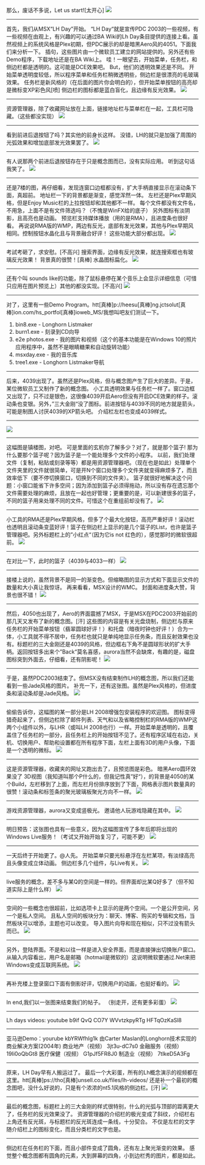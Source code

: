 那么，废话不多说，Let us start![太开心]
![](https://wvbarchive.s3-ap-northeast-1.amazonaws.com/5953726101/f0a59f188618367a1a18d09c23738bd4b11ce5d0.jpg)
***
首先，我们从MSX“LH Day”开始。
“LH Day“就是宣传PDC 2003的一些视频，有一些视频在由观上，有兴趣的可以通过BA Wiki的Lh Day条目提供的连接上看。虽然视频上的系统风格是Plex初期，但PDC展示的却是暗黑Aero风的4051。下面我们来分析一下。
插句，这些图片由一个微软员工建立的网站提供的。另外还有些Demo程序，下载地址还是在BA Wiki上。
哇！一眼望去，开始菜单，任务栏，和侧边栏都是透明的。这可能是DCE效果吧。
But，他们的透明效果还是不同。
开始菜单透明度较低，所以程序菜单和任务栏稍微透明些，侧边栏是很漂亮的毛玻璃效果。
任务栏是新风格的（在后面的图片你会明白的），但开始菜单按钮的高亮却是微标变XP彩色风[喷]
侧边栏的图标都是蓝白盲化，且边缘有反光效果。
![](https://wvbarchive.s3-ap-northeast-1.amazonaws.com/5953726101/553a51d2d539b60032189af6e450352ac45cb796.jpg)
***
资源管理器，除了收藏网址放在上面，链接地址栏与菜单栏在一起，工具栏可隐藏。（这些都没实现）
![](https://wvbarchive.s3-ap-northeast-1.amazonaws.com/5953726101/dba428c3d5628535d62a46609def76c6a5ef639a.jpg)
***
看到前进后退按钮了吗？其实他的前身长这样。
没错，LH的就只是加强了周围的光弧效果和增加底部发光效果罢了。
![](https://wvbarchive.s3-ap-northeast-1.amazonaws.com/5953726101/191a5a6c55fbb2fb6f373a50424a20a44723dc4d.jpg)
***
有人说那两个前进后退按钮存在于只是概念图而已，没有实际应用。
听到这句话我笑了。
![](https://wvbarchive.s3-ap-northeast-1.amazonaws.com/5953726101/89e3183f6709c93d0cc4b4b5923df8dcd00054b7.jpg)
***
还是7楼的图，再仔细看，发现连窗口边框都没有，扩大手柄直接显示在滚动条下面，真超前。
地址栏一下的背景都是渐变，感觉浑然一体。
左栏还是Plex早期风格，但是Enjoy Music栏的上拉按钮却和其他都不一样。
每个文件都没有文件名，不用急，上面不是有文件筛选吗？（不愧是WinFX给的底子）
另外图标有淡阴影，且高亮也是动画。
预览栏支持媒体播放（用的是RMA），且进度条也很好看。
再说说RMA版的WMP，两边有反光，底部有发光效果，其他与Plex早期风相同。控制按钮水晶化且与背景融合好评！
这些功能大部分都出现。
![](https://wvbarchive.s3-ap-northeast-1.amazonaws.com/5953726101/f32afb83d158ccbfcf6cd37914d8bc3eb3354192.jpg)
***
考試考砸了，求安慰。[不高兴]
搜索界面，边缘有反光效果，就连搜索框也有玻璃反光效果！ 背景真的很赞！[真棒]
水晶图标扁化。
![](https://wvbarchive.s3-ap-northeast-1.amazonaws.com/5953726101/ebecf02ad40735fa7532e7ff93510fb30d2408af.jpg)
***
还有个叫 sounds like的功能，除了鼠标悬停在某个音乐上会显示详细信息（可惜只应用在图片预览上）其他的都没实现。[不高兴]
![](https://wvbarchive.s3-ap-northeast-1.amazonaws.com/5953726101/c722407e9e2f07081e453047e424b899a801f22e.jpg)
***
对了，这里有一些Demo Program。htt[真棒]p://heesu[真棒]ng.jctsolut[真棒]ion.com/hs_portfol[真棒]ioweb_MS/我想叫吧友们测试一下。
1. bin8.exe - Longhorn Listmaker
2. burn1.exe - 刻录到CD向导
3. e2e photos.exe - 我的图片和视频（这个的基本功能是在Windows 10的照片应用程序中，虽然不是眼睛糖果和自动旋转功能）
4. msxday.exe - 我的音乐库
5. tree1.exe - Longhorn Listmaker导航
***
后来，4039出现了。虽然还是Plex风格，但与概念图产生了巨大的差异。于是，某位微软员工又制作了新的概念图。
小工具透明效果与任务栏一样了。窗口边框又出现了，只不过是银色，这很像4039开启Aero但没有开启DCE效果的样子。滚动条也变银。另外，”三大金刚“没了图标。前进按钮与4039不同的地方就是箭头，可能是制图人讨厌4039的XP箭头吧。
介绍栏左栏也变成4039样式。
***
![](https://wvbarchive.s3-ap-northeast-1.amazonaws.com/5953726101/913cc087c9177f3ed8bc834a7dcf3bc79d3d56e6.jpg)
***
这幅图是镇楼图，对吧。
可是里面的玄机你了解多少？对了，就是那个篮子!
那为什么要那个篮子呢？因为篮子是一个能处理多个文件的小程序。
以前，我们处理文件（复制，粘贴或刻录等等）都是用资源管理器吧。（现在也是如此）处理单个文件夹里的文件就很简单，可是开N个窗口处理多个文件夹就变得麻烦多了，而且效率低下（要不停切换窗口，切换到不同的文件夹）。
篮子就很好地解决这个问题：小窗口能省下许多空间；因为添加到篮子必须得拖动，所以没有存在遗忘那个文件需要处理的麻烦，且放在一起也好管理；更重要的是，可以新建很多的篮子，不同的篮子用来处理不同的文件。可惜这个在重组前却没有了。
![](https://wvbarchive.s3-ap-northeast-1.amazonaws.com/5953726101/38049037afc379315b4f4662e6c4b74542a9114f.jpg)
***
小工具的RMA还是Plex早期风格，但多了个最大化按钮，高亮严重好评！滚动栏也透明且滚动条变蓝好评！篮子在侧边栏上显示的是几个篮子的List，也许是篮子管理器吧。另外标题栏上的”小红点“（因为它is not 红色的），感觉那时的微软很超前。
![](https://wvbarchive.s3-ap-northeast-1.amazonaws.com/5953726101/4cc7e045ebf81a4cf3c62e82da2a6059272da6ff.jpg)
***
在对比一下，此时的篮子（4039与4033一样）
![](https://wvbarchive.s3-ap-northeast-1.amazonaws.com/5953726101/11c9419659ee3d6ddda44b804e166d224e4ade15.jpg)
***
接楼上说的，虽然背景不是同一的渐变色。但缩略图的显示方式和下面显示文件的数量和大小真让我惊讶。
再来看看，MSX设计的WMC。
封面和进度条大赞，背景也很不错！
![](https://wvbarchive.s3-ap-northeast-1.amazonaws.com/5953726101/ed9abac551da81cb30abab805f66d01608243126.jpg)
***
然后，4050也出现了，Aero的界面震撼了MSX，于是MSX在PDC2003开始前的那几天又发布了新的概念图。[汗]
这些图的内容是有关光盘烧制，侧边栏与原来任务栏的开始菜单按钮（翡翠圆球好评！）和托盘（暗夜时钟也好评！）合为一体，小工具就不得不居中，任务栏也就只是单纯地显示任务条，而且反射效果也没有。标题栏的三大金刚还是4039的风格，但边框右下角不是圆球形状的扩大手柄。返回按钮多出来个”Back“莫名喜感，aurora当然不会缺席，有趣的是，磁盘图标突到外面去，仔细看，还有阴影呢！
![](https://wvbarchive.s3-ap-northeast-1.amazonaws.com/5953726101/973e1cca0a46f21fd112491efb246b600d33ae4a.jpg)
***
于是，虽然PDC2003结束了。但MSX没有结束制作LH的概念图，所以我们还能看到一些Jade风格的图片。
补充一下，还有这张图。虽然是Plex风格的，但进度条和滚动条却是Jade风格。
![](https://wvbarchive.s3-ap-northeast-1.amazonaws.com/5953726101/a9d0df98a9014c08427522e8077b02087af4f422.jpg)
***
偷偷告诉你，这幅图的某一部分是LH 2008增强包安装程序的欢迎图。
图标变得猎奇起来了，但侧边栏除了邮件列表、天气和以及省略控制栏的RMA版的WMP这两个小组件以外，与LHR（或叫LH 2008也行）一样。开始菜单是透明的，且覆盖住了任务栏的一部分，且任务栏上的开始按钮不见了。还有程序区域在右边，关机、切换用户、帮助和设置都在所有程序下面，左栏上面有3D的用户头像，下面是一个透明的微标。
![](https://wvbarchive.s3-ap-northeast-1.amazonaws.com/5953726101/75dea15d1038534397dbf16c9e13b07ecb808858.jpg)
***
这是资源管理器，收藏夹的网址又跑出去了，且预览图是彩色。
暗黑Aero圆环效果没了
3D视图（我知道叫那个P什么的，但我记性真”好“），的背景是4050的某个Build，左栏移到了上面，而左栏月份排序放到了下面，网格表示图片数量真的很赞！滚动条和标签条的聚光玻璃板聚光方向不一样。
![](https://wvbarchive.s3-ap-northeast-1.amazonaws.com/5953726101/fcc53b6134a85edffd29b19044540923df5475d5.jpg)
***
游戏资源管理器，aurora又变成竖极光。
邀请他人玩游戏隐藏在其中。
![](https://wvbarchive.s3-ap-northeast-1.amazonaws.com/5953726101/22249002918fa0ecf7be2cbe2b9759ee3c6ddb7a.jpg)
***
明日预告：这张图也具有一些意义，因为这幅图宣传了多年后即将出现的Windows Live服务！（考试又开始开始复习了，可能不更）
![](https://wvbarchive.s3-ap-northeast-1.amazonaws.com/5953726101/035de527cffc1e175a04c7824790f603718de9c4.jpg)
***
一天后终于开始更了。@人先。
开始菜单只要光标悬浮在左栏某项，有淡绿高亮且头像变成立体动画。
侧边栏多几个组件，与Live有关。
![](https://wvbarchive.s3-ap-northeast-1.amazonaws.com/5953726101/7a738e51352ac65c54023ac5f6f2b21192138a72.jpg)
***
live服务的概念，差不多与某Q的空间是一样的。但界面却比某Q好多了（但不知道实际上是什么样）
![](https://wvbarchive.s3-ap-northeast-1.amazonaws.com/5953726101/0b0f9cecab64034fa0819db0a2c379310b551d29.jpg)
***
空间的一些概念也很超前，比如选项卡上显示的是两个空间。一个是公开空间，另一个是私人空间。
且私人空间的板块分为：聊天、博客、购买的专辑和文档，当然板块可以增添，主题也可以改变。
导入图片向导和现在相似，只不过没有箭头而已。
![](https://wvbarchive.s3-ap-northeast-1.amazonaws.com/5953726101/8c4b0b80800a19d835dac1b33efa828ba41e46a4.jpg)
***
另外，登陆界面。不是和以往一样是进入安全界面，而是直接弹出切换账户窗口。
从输入内容看出，用户名是邮箱（hotmail是微软的）这说明微软要通过.Net来把Windows变成互联网系统。
![](https://wvbarchive.s3-ap-northeast-1.amazonaws.com/5953726101/f6f45df23a87e9500385b3da1d385343f9f2b4ef.jpg)
***
再补充楼上登录窗口下面有倒影好评，切换用户的动画，也挺好看的。
![](https://wvbarchive.s3-ap-northeast-1.amazonaws.com/5953726101/8861b642ad4bd113b72ef48457afa40f49fb059e.jpg)
***
In end,我们以一张图来结束我们的帖子。
（别走开，还有更多彩蛋）
![](https://wvbarchive.s3-ap-northeast-1.amazonaws.com/5953726101/d7dfb30635fae6cdcc67e7d702b30f2440a70fae.jpg)
***
Lh days videos: youtube b9if QvQ CO7Y
WVvtzkpyRTg
HFTqOzKaSl8
***
亚马逊Demo：yourube kbYRWfhIg1k
由Carter Maslan的Longhorn技术实现的商业解决方案(2004年)
商业地产（视频） 3jt3u-dC7s0
金融服务（视频） 19Ii0oQbGt8
医疗保健（视频） G1pJf5FR8J0
制造业（视频） 7tlkeD5A3Fg
***
原来，LH Day早有人搬运过了。
最后一个大彩蛋，所有的Lh概念演示的视频都在这里。htt[真棒]ps://tho[真棒]unsell.co.uk/files/lh-videos/
还是补一个最初的概念图吧，没什么好说的，只是有个浓浓的nt5.1风格的侧边栏。[汗]
![](https://wvbarchive.s3-ap-northeast-1.amazonaws.com/5953726101/dba428c3d5628535a4ae74f39def76c6a5ef638f.jpg)
***
最后的概念图，标题栏上的三大金刚的样式很特别，什么的光弧与顶部的距离更大了，任务栏的反光效果没了。
资源管理器的介绍栏的极光变成了斜纹，介绍栏右上角还有反光斑，与标题栏的反光斑连成一条线，十分契合。
不仅是左栏的文字随介绍栏上的图标变化，而且分类栏的文字也是。
***
侧边栏在任务栏的下面，而且小部件变成了圆角，还有左上聚光渐变的效果。
感觉整个概念图都有圆角的元素，大到屏幕的四角，小到边栏秀的图片，都是如此。